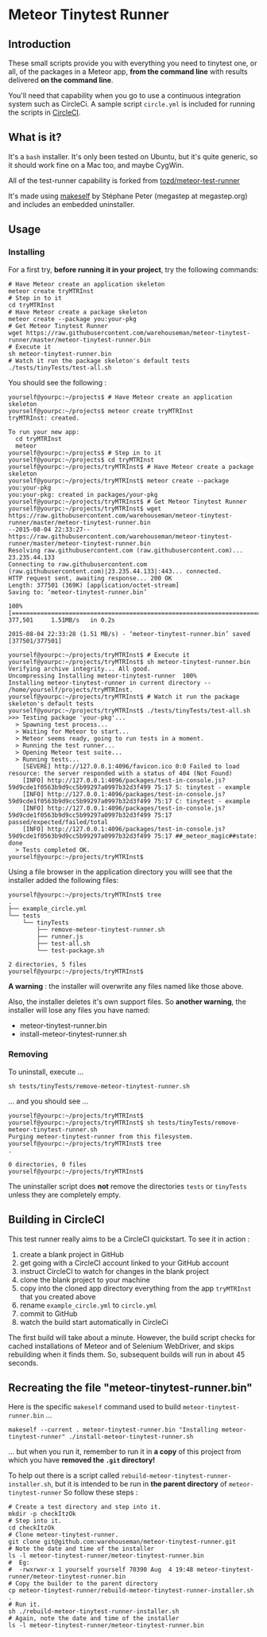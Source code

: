 # Meteor Tinytest Runner

## Introduction
These small scripts provide you with everything you need to tinytest one, or all, of the packages in a Meteor app, **from the command line** with results delivered **on the command line**.

You'll need that capability when you go to use a continuous integration system such as CircleCi.  A sample script ```circle.yml``` is included for running the scripts in [CircleCI](https://circleci.com/about).

## What is it?
It's a ```bash``` installer.  It's only been tested on Ubuntu, but it's quite generic, so it should work fine on a Mac too, and maybe CygWin.

All of the test-runner capability is forked from [tozd/meteor-test-runner
](tozd/meteor-test-runner)

It's made using [makeself](http://stephanepeter.com/makeself/) by Stéphane Peter (megastep at megastep.org) and includes an embedded uninstaller.

## Usage
### Installing
For a first try, **before running it in your project**, try the following commands:

    # Have Meteor create an application skeleton
    meteor create tryMTRInst
    # Step in to it
    cd tryMTRInst
    # Have Meteor create a package skeleton
    meteor create --package you:your-pkg
    # Get Meteor Tinytest Runner
    wget https://raw.githubusercontent.com/warehouseman/meteor-tinytest-runner/master/meteor-tinytest-runner.bin
    # Execute it
    sh meteor-tinytest-runner.bin
    # Watch it run the package skeleton's default tests
    ./tests/tinyTests/test-all.sh

You should see the following :

    yourself@yourpc:~/projects$ # Have Meteor create an application skeleton
    yourself@yourpc:~/projects$ meteor create tryMTRInst
    tryMTRInst: created.

    To run your new app:
      cd tryMTRInst
      meteor
    yourself@yourpc:~/projects$ # Step in to it
    yourself@yourpc:~/projects$ cd tryMTRInst
    yourself@yourpc:~/projects/tryMTRInst$ # Have Meteor create a package skeleton
    yourself@yourpc:~/projects/tryMTRInst$ meteor create --package you:your-pkg
    you:your-pkg: created in packages/your-pkg
    yourself@yourpc:~/projects/tryMTRInst$ # Get Meteor Tinytest Runner
    yourself@yourpc:~/projects/tryMTRInst$ wget https://raw.githubusercontent.com/warehouseman/meteor-tinytest-runner/master/meteor-tinytest-runner.bin
    --2015-08-04 22:33:27--  https://raw.githubusercontent.com/warehouseman/meteor-tinytest-runner/master/meteor-tinytest-runner.bin
    Resolving raw.githubusercontent.com (raw.githubusercontent.com)... 23.235.44.133
    Connecting to raw.githubusercontent.com (raw.githubusercontent.com)|23.235.44.133|:443... connected.
    HTTP request sent, awaiting response... 200 OK
    Length: 377501 (369K) [application/octet-stream]
    Saving to: ‘meteor-tinytest-runner.bin’

    100%[==================================================================================================================================>] 377,501     1.51MB/s   in 0.2s

    2015-08-04 22:33:28 (1.51 MB/s) - ‘meteor-tinytest-runner.bin’ saved [377501/377501]

    yourself@yourpc:~/projects/tryMTRInst$ # Execute it
    yourself@yourpc:~/projects/tryMTRInst$ sh meteor-tinytest-runner.bin
    Verifying archive integrity... All good.
    Uncompressing Installing meteor-tinytest-runner  100%
    Installing meteor-tinytest-runner in current directory -- /home/yourself/projects/tryMTRInst.
    yourself@yourpc:~/projects/tryMTRInst$ # Watch it run the package skeleton's default tests
    yourself@yourpc:~/projects/tryMTRInst$ ./tests/tinyTests/test-all.sh
    >>> Testing package 'your-pkg'...
      > Spawning test process...
      > Waiting for Meteor to start...
      > Meteor seems ready, going to run tests in a moment.
      > Running the test runner...
      > Opening Meteor test suite...
      > Running tests...
        [SEVERE] http://127.0.0.1:4096/favicon.ico 0:0 Failed to load resource: the server responded with a status of 404 (Not Found)
        [INFO] http://127.0.0.1:4096/packages/test-in-console.js?59d9cde1f0563b9d9cc5b99297a0997b32d3f499 75:17 S: tinytest - example
        [INFO] http://127.0.0.1:4096/packages/test-in-console.js?59d9cde1f0563b9d9cc5b99297a0997b32d3f499 75:17 C: tinytest - example
        [INFO] http://127.0.0.1:4096/packages/test-in-console.js?59d9cde1f0563b9d9cc5b99297a0997b32d3f499 75:17 passed/expected/failed/total
        [INFO] http://127.0.0.1:4096/packages/test-in-console.js?59d9cde1f0563b9d9cc5b99297a0997b32d3f499 75:17 ##_meteor_magic##state: done
      > Tests completed OK.
    yourself@yourpc:~/projects/tryMTRInst$


Using a file browser in the application directory you willl see that the installer added the following files:

    yourself@yourpc:~/projects/tryMTRInst$ tree
    .
    ├── example_circle.yml
    └── tests
        └── tinyTests
            ├── remove-meteor-tinytest-runner.sh
            ├── runner.js
            ├── test-all.sh
            └── test-package.sh

    2 directories, 5 files
    yourself@yourpc:~/projects/tryMTRInst$

**A warning** : the installer will overwrite any files named like those above.

Also, the installer deletes it's own support files.  So **another warning**, the installer will lose any files you have named:

- meteor-tinytest-runner.bin
- install-meteor-tinytest-runner.sh


### Removing
To uninstall, execute ...

    sh tests/tinyTests/remove-meteor-tinytest-runner.sh

... and you should see ...

    yourself@yourpc:~/projects/tryMTRInst$
    yourself@yourpc:~/projects/tryMTRInst$ sh tests/tinyTests/remove-meteor-tinytest-runner.sh
    Purging meteor-tinytest-runner from this filesystem.
    yourself@yourpc:~/projects/tryMTRInst$ tree
    .

    0 directories, 0 files
    yourself@yourpc:~/projects/tryMTRInst$

The uninstaller script does **not** remove the directories ```tests``` or ```tinyTests``` unless they are completely empty.

## Building in CircleCI
This test runner really aims to be a CircleCI quickstart. To see it in action :

1. create a blank project in GitHub
2. get going with a CircleCI account linked to your GitHub account
3. instruct CircleCI to watch for changes in the blank project
4. clone the blank project to your machine
5. copy into the cloned app directory everything from the app ```tryMTRInst``` that you created above
6. rename ```example_circle.yml``` to ```circle.yml```
7. commit to GitHub
8. watch the build start automatically in CircleCi

The first build will take about a minute.  However, the build script checks for cached installations of Meteor and of Selenium WebDriver, and skips rebuilding when it finds them.  So, subsequent builds will run in about 45 seconds.

## Recreating the file "meteor-tinytest-runner.bin"
Here is the specific ```makeself``` command used to build ```meteor-tinytest-runner.bin```  ...

    makeself --current . meteor-tinytest-runner.bin "Installing meteor-tinytest-runner" ./install-meteor-tinytest-runner.sh

... but when you run it, remember to run it in **a copy** of this project from which you have **removed the ```.git``` directory!**

To help out there is a script called ```rebuild-meteor-tinytest-runner-installer.sh```, but it is intended to be run in **the parent directory** of ```meteor-tinytest-runner``` So follow these steps :

    # Create a test directory and step into it.
    mkdir -p checkItzOk
    # Step into it.
    cd checkItzOk
    # Clone meteor-tinytest-runner.
    git clone git@github.com:warehouseman/meteor-tinytest-runner.git
    # Note the date and time of the installer
    ls -l meteor-tinytest-runner/meteor-tinytest-runner.bin
    #  Eg:
    #  -rwxrwxr-x 1 yourself yourself 70390 Aug  4 19:48 meteor-tinytest-runner/meteor-tinytest-runner.bin
    # Copy the builder to the parent directory
    cp meteor-tinytest-runner/rebuild-meteor-tinytest-runner-installer.sh .
    # Run it.
    sh ./rebuild-meteor-tinytest-runner-installer.sh
    # Again, note the date and time of the installer
    ls -l meteor-tinytest-runner/meteor-tinytest-runner.bin
